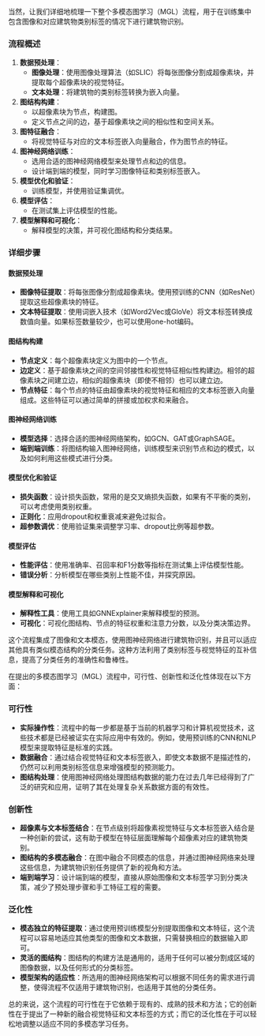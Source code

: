 
当然，让我们详细地梳理一下整个多模态图学习（MGL）流程，用于在训练集中包含图像和对应建筑物类别标签的情况下进行建筑物识别。

### 流程概述

1. **数据预处理**：
   - **图像处理**：使用图像处理算法（如SLIC）将每张图像分割成超像素块，并提取每个超像素块的视觉特征。
   - **文本处理**：将建筑物的类别标签转换为嵌入向量。
2. **图结构构建**：
   - 以超像素块为节点，构建图。
   - 定义节点之间的边，基于超像素块之间的相似性和空间关系。
3. **图特征融合**：
   - 将视觉特征与对应的文本标签嵌入向量融合，作为图节点的特征。
4. **图神经网络训练**：
   - 选用合适的图神经网络模型来处理节点和边的信息。
   - 设计端到端的模型，同时学习图像特征和类别标签嵌入。
5. **模型优化和验证**：
   - 训练模型，并使用验证集调优。
6. **模型评估**：
   - 在测试集上评估模型的性能。
7. **模型解释和可视化**：
   - 解释模型的决策，并可视化图结构和分类结果。

### 详细步骤

#### 数据预处理

- **图像特征提取**：将每张图像分割成超像素块。使用预训练的CNN（如ResNet）提取这些超像素块的特征。
- **文本特征提取**：使用词嵌入技术（如Word2Vec或GloVe）将文本标签转换成数值向量。如果标签数量较少，也可以使用one-hot编码。

#### 图结构构建

- **节点定义**：每个超像素块定义为图中的一个节点。
- **边定义**：基于超像素块之间的空间邻接性和视觉特征相似性构建边。相邻的超像素块之间建立边，相似的超像素块（即使不相邻）也可以建立边。
- **节点特征**：每个节点的特征由超像素块的视觉特征和相应的文本标签嵌入向量组成。这些特征可以通过简单的拼接或加权求和来融合。

#### 图神经网络训练

- **模型选择**：选择合适的图神经网络架构，如GCN、GAT或GraphSAGE。
- **端到端训练**：将图结构输入图神经网络，训练模型来识别节点和边的模式，以及如何利用这些模式进行分类。

#### 模型优化和验证

- **损失函数**：设计损失函数，常用的是交叉熵损失函数，如果有不平衡的类别，可以考虑使用类别权重。
- **正则化**：应用dropout和权重衰减来避免过拟合。
- **超参数调优**：使用验证集来调整学习率、dropout比例等超参数。

#### 模型评估

- **性能评估**：使用准确率、召回率和F1分数等指标在测试集上评估模型性能。
- **错误分析**：分析模型在哪些类别上性能不佳，并探究原因。

#### 模型解释和可视化

- **解释性工具**：使用工具如GNNExplainer来解释模型的预测。
- **可视化**：可视化图结构、节点的特征权重和注意力分数，以及分类决策边界。

这个流程集成了图像和文本模态，使用图神经网络进行建筑物识别，并且可以适应其他具有类似模态结构的分类任务。这种方法利用了类别标签与视觉特征的互补信息，提高了分类任务的准确性和鲁棒性。





在提出的多模态图学习（MGL）流程中，可行性、创新性和泛化性体现在以下方面：

### 可行性

- **实际操作性**：流程中的每一步都是基于当前的机器学习和计算机视觉技术，这些技术都是已经被证实在实际应用中有效的。例如，使用预训练的CNN和NLP模型来提取特征是标准的实践。
- **数据融合**：通过结合视觉特征和文本标签嵌入，即使文本数据不是描述性的，仍然可以利用类别标签信息来增强模型的预测能力。
- **图结构处理**：使用图神经网络处理图结构数据的能力在过去几年已经得到了广泛的研究和应用，证明了其在处理复杂关系数据方面的有效性。

### 创新性

- **超像素与文本标签结合**：在节点级别将超像素视觉特征与文本标签嵌入结合是一种创新的尝试，这有助于模型在特征层面理解每个超像素对应的建筑物类别。
- **图结构的多模态融合**：在图中融合不同模态的信息，并通过图神经网络来处理这些信息，为建筑物识别任务提供了新的视角和方法。
- **端到端学习**：设计端到端的模型，直接从原始图像和文本标签学习到分类决策，减少了预处理步骤和手工特征工程的需要。

### 泛化性

- **模态独立的特征提取**：通过使用预训练模型分别提取图像和文本特征，这个流程可以容易地适应其他类型的图像和文本数据，只需替换相应的数据输入即可。
- **灵活的图结构**：图结构的构建方法是通用的，适用于任何可以被分割成区域的图像数据，以及任何形式的分类标签。
- **模型架构的适应性**：所选用的图神经网络架构可以根据不同任务的需求进行调整，使得流程不仅适用于建筑物识别，也适用于其他的分类任务。

总的来说，这个流程的可行性在于它依赖于现有的、成熟的技术和方法；它的创新性在于提出了一种新的融合视觉特征和文本标签的方式；而它的泛化性在于可以轻松地调整以适应不同的多模态学习任务。